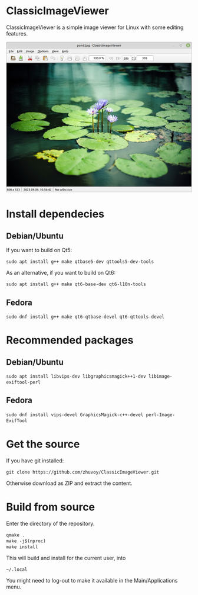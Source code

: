 # ClassicImageViewer

ClassicImageViewer is a simple image viewer for Linux with some editing features.

![ClassicImageViewer](./misc/screenshot.png?raw=true "ClassicImageViewer") 

# Install dependecies

## Debian/Ubuntu
If you want to build on Qt5:
```
sudo apt install g++ make qtbase5-dev qttools5-dev-tools
```
As an alternative, if you want to build on Qt6:
```
sudo apt install g++ make qt6-base-dev qt6-l10n-tools
```

## Fedora
```
sudo dnf install g++ make qt6-qtbase-devel qt6-qttools-devel
```

# Recommended packages

## Debian/Ubuntu
```
sudo apt install libvips-dev libgraphicsmagick++1-dev libimage-exiftool-perl
```

## Fedora
```
sudo dnf install vips-devel GraphicsMagick-c++-devel perl-Image-ExifTool
```

# Get the source
If you have git installed:
```
git clone https://github.com/zhuvoy/ClassicImageViewer.git
```
Otherwise download as ZIP and extract the content.

# Build from source
Enter the directory of the repository.
```
qmake .
make -j$(nproc)
make install
```
This will build and install for the current user, into
```
~/.local
```
You might need to log-out to make it available in the Main/Applications menu.


